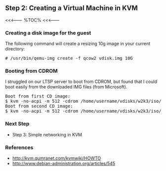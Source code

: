 ## Step 2: Creating a Virtual Machine in KVM

<<<---
%TOC%
<<<---

### Creating a disk image for the guest

The following command will create a resizing 10g image in your current directory:

<pre>
# /usr/bin/qemu-img create -f qcow2 vdisk.img 10G
</pre>

### Booting from CDROM

I struggled on our LTSP server to boot from CDROM, but found that I could boot easily from the downloaded IMG files (from Microsoft).

<pre>
Boot from first CD image:
$ kvm -no-acpi -m 512 -cdrom /home/username/vdisks/w2k3/iso/X13-04874.img -boot d -hda w2k3.img -k en-gb -smp 2
Boot from second CD image:
$ kvm -no-acpi -m 512 -cdrom /home/username/vdisks/w2k3/iso/X13-04795.img -boot d -hda w2k3.img -k en-gb -smp 2
</pre>

### Next Step

   * Step 3: Simple networking in KVM

### References

   * http://kvm.qumranet.com/kvmwiki/HOWTO
   * http://www.debian-administration.org/articles/545

